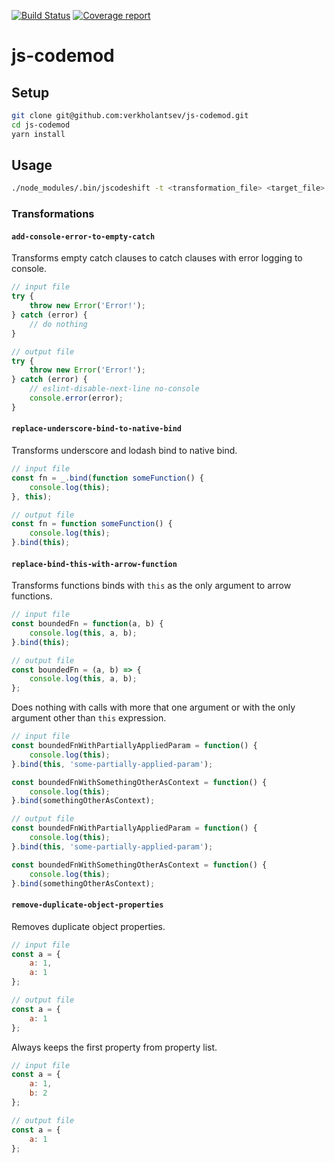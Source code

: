 [![Build Status](https://img.shields.io/travis/verkholantsev/js-codemod.svg)](https://travis-ci.org/verkholantsev/js-codemod)
[![Coverage report](https://img.shields.io/coveralls/github/verkholantsev/js-codemod.svg)](https://coveralls.io/github/verkholantsev/js-codemod)

# js-codemod

## Setup

```sh
git clone git@github.com:verkholantsev/js-codemod.git
cd js-codemod
yarn install
```

## Usage

```sh
./node_modules/.bin/jscodeshift -t <transformation_file> <target_file>
```

### Transformations

#### `add-console-error-to-empty-catch`

Transforms empty catch clauses to catch clauses with error logging to console.

```js
// input file
try {
    throw new Error('Error!');
} catch (error) {
    // do nothing
}

// output file
try {
    throw new Error('Error!');
} catch (error) {
    // eslint-disable-next-line no-console
    console.error(error);
}
```

#### `replace-underscore-bind-to-native-bind`

Transforms underscore and lodash bind to native bind.

```js
// input file
const fn = _.bind(function someFunction() {
    console.log(this);
}, this);

// output file
const fn = function someFunction() {
    console.log(this);
}.bind(this);
```

#### `replace-bind-this-with-arrow-function`

Transforms functions binds with `this` as the only argument to arrow functions.

```js
// input file
const boundedFn = function(a, b) {
    console.log(this, a, b);
}.bind(this);

// output file
const boundedFn = (a, b) => {
    console.log(this, a, b);
};
```

Does nothing with calls with more that one argument or with the only argument other than `this` expression.

```js
// input file
const boundedFnWithPartiallyAppliedParam = function() {
    console.log(this);
}.bind(this, 'some-partially-applied-param');

const boundedFnWithSomethingOtherAsContext = function() {
    console.log(this);
}.bind(somethingOtherAsContext);

// output file
const boundedFnWithPartiallyAppliedParam = function() {
    console.log(this);
}.bind(this, 'some-partially-applied-param');

const boundedFnWithSomethingOtherAsContext = function() {
    console.log(this);
}.bind(somethingOtherAsContext);
```

#### `remove-duplicate-object-properties`

Removes duplicate object properties.

```js
// input file
const a = {
    a: 1,
    a: 1
};

// output file
const a = {
    a: 1
};
```

Always keeps the first property from property list.

```js
// input file
const a = {
    a: 1,
    b: 2
};

// output file
const a = {
    a: 1
};
```
